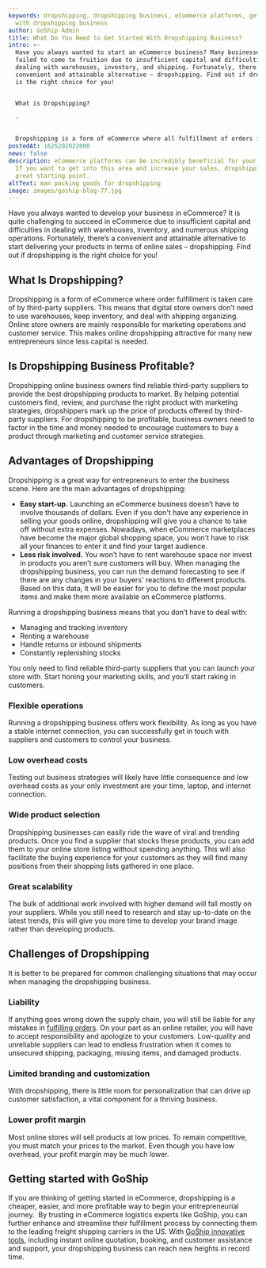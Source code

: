 ```yaml
---
keywords: dropshipping, dropshipping business, eCommerce platforms, get started
  with dropshipping business
author: GoShip Admin
title: What Do You Need to Get Started With Dropshipping Business?
intro: >-
  Have you always wanted to start an eCommerce business? Many businesses have
  failed to come to fruition due to insufficient capital and difficulties in
  dealing with warehouses, inventory, and shipping. Fortunately, there’s a more
  convenient and attainable alternative – dropshipping. Find out if dropshipping
  is the right choice for you!  


  What is Dropshipping?

  -


  Dropshipping is a form of eCommerce where all fulfillment of orders is taken care of by third-party suppliers. This means that digital store owners
postedAt: 1625202022000
news: false
description: eCommerce platforms can be incredibly beneficial for your business.
  If you want to get into this area and increase your sales, dropshipping is a
  great starting point.
altText: man packing goods for dropshipping
image: images/goship-blog-77.jpg
---
```

Have you always wanted to develop your business in eCommerce? It is quite challenging to succeed in eCommerce due to insufficient capital and difficulties in dealing with warehouses, inventory, and numerous shipping operations. Fortunately, there’s a convenient and attainable alternative to start delivering your products in terms of online sales – dropshipping. Find out if dropshipping is the right choice for you! 

## What Is Dropshipping?

Dropshipping is a form of eCommerce where order fulfillment is taken care of by third-party suppliers. This means that digital store owners don’t need to use warehouses, keep inventory, and deal with shipping organizing. Online store owners are mainly responsible for marketing operations and customer service. This makes online dropshipping attractive for many new entrepreneurs since less capital is needed. 

## Is Dropshipping Business Profitable?

Dropshipping online business owners find reliable third-party suppliers to provide the best dropshipping products to market. By helping potential customers find, review, and purchase the right product with marketing strategies, dropshippers mark up the price of products offered by third-party suppliers. For dropshipping to be profitable, business owners need to factor in the time and money needed to encourage customers to buy a product through marketing and customer service strategies.

## Advantages of Dropshipping

Dropshipping is a great way for entrepreneurs to enter the business scene. Here are the main advantages of dropshipping: 

* **Easy start-up.** Launching an eCommerce business doesn’t have to involve thousands of dollars. Even if you don't have any experience in selling your goods online, dropshipping will give you a chance to take off without extra expenses. Nowadays, when eCommerce marketplaces have become the major global shopping space, you won't have to risk all your finances to enter it and find your target audience.
* **Less risk involved.** You won’t have to rent warehouse space nor invest in products you aren’t sure customers will buy. When managing the dropshipping business, you can run the demand forecasting to see if there are any changes in your buyers' reactions to different products. Based on this data, it will be easier for you to define the most popular items and make them more available on eCommerce platforms.

Running a dropshipping business means that you don’t have to deal with: 

* Managing and tracking inventory 
* Renting a warehouse 
* Handle returns or inbound shipments 
* Constantly replenishing stocks

You only need to find reliable third-party suppliers that you can launch your store with. Start honing your marketing skills, and you’ll start raking in customers. 

### Flexible operations

Running a dropshipping business offers work flexibility. As long as you have a stable internet connection, you can successfully get in touch with suppliers and customers to control your business.

### Low overhead costs

Testing out business strategies will likely have little consequence and low overhead costs as your only investment are your time, laptop, and internet connection. 

### Wide product selection

Dropshipping businesses can easily ride the wave of viral and trending products. Once you find a supplier that stocks these products, you can add them to your online store listing without spending anything. This will also facilitate the buying experience for your customers as they will find many positions from their shopping lists gathered in one place.

### Great scalability

The bulk of additional work involved with higher demand will fall mostly on your suppliers. While you still need to research and stay up-to-date on the latest trends, this will give you more time to develop your brand image rather than developing products. 

## Challenges of Dropshipping

It is better to be prepared for common challenging situations that may occur when managing the dropshipping business.

### Liability

If anything goes wrong down the supply chain, you will still be liable for any mistakes in [fulfilling orders](https://www.goship.com/posts/attain-better-inventory-accuracy-to-improve-order-fulfillment). On your part as an online retailer, you will have to accept responsibility and apologize to your customers. Low-quality and unreliable suppliers can lead to endless frustration when it comes to unsecured shipping, packaging, missing items, and damaged products. 

### Limited branding and customization

With dropshipping, there is little room for personalization that can drive up customer satisfaction, a vital component for a thriving business. 

### Lower profit margin

Most online stores will sell products at low prices. To remain competitive, you must match your prices to the market. Even though you have low overhead, your profit margin may be much lower. 

## Getting started with GoShip

If you are thinking of getting started in eCommerce, dropshipping is a cheaper, easier, and more profitable way to begin your entrepreneurial journey.  By trusting in eCommerce logistics experts like GoShip, you can further enhance and streamline their fulfillment process by connecting them to the leading freight shipping carriers in the US. With [GoShip innovative tools](https://www.goship.com/), including instant online quotation, booking, and customer assistance and support, your dropshipping business can reach new heights in record time.